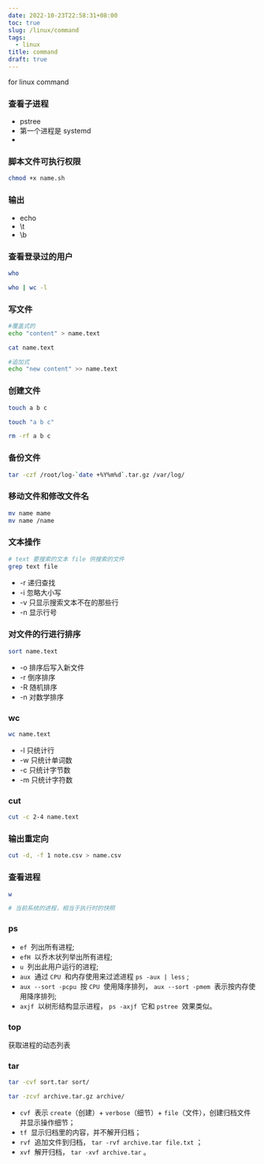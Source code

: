 ```yaml
---
date: 2022-10-23T22:58:31+08:00
toc: true
slug: /linux/command
tags:
  - linux
title: command
draft: true
---
```


<!--abstract-->

for linux command

<!--more-->

### 查看子进程

- pstree
- 第一个进程是 systemd
-

### 脚本文件可执行权限

```bash
chmod +x name.sh
```

### 输出

- echo
- \t
- \b

### 查看登录过的用户

```bash
who

who | wc -l

```

### 写文件

```bash
#覆盖式的
echo "content" > name.text

cat name.text

#追加式
echo "new content" >> name.text
```

### 创建文件

```bash
touch a b c

touch "a b c"

rm -rf a b c
```

### 备份文件

```bash
tar -czf /root/log-`date +%Y%m%d`.tar.gz /var/log/
```

### 移动文件和修改文件名

```bash
mv name mame
mv name /name
```

### 文本操作

```bash
# text 要搜索的文本 file 供搜索的文件
grep text file
```

- -r 递归查找
- -i 忽略大小写
- -v 只显示搜索文本不在的那些行
- -n 显示行号

### 对文件的行进行排序

```bash
sort name.text
```

- -o 排序后写入新文件
- -r 倒序排序
- -R 随机排序
- -n 对数学排序

### wc

```bash
wc name.text
```

- -l 只统计行
- -w 只统计单词数
- -c 只统计字节数
- -m 只统计字符数

### cut

```bash
cut -c 2-4 name.text
```

### 输出重定向

```bash
cut -d, -f 1 note.csv > name.csv
```

### 查看进程

```bash
w

# 当前系统的进程，相当于执行时的快照

```

### ps

- `ef`  列出所有进程;
- `efH`  以乔木状列举出所有进程;
- `u`  列出此用户运行的进程;
- `aux`  通过 `CPU`  和内存使用来过滤进程 `ps -aux | less` ;
- `aux --sort -pcpu`  按 `CPU`  使用降序排列， `aux --sort -pmem`  表示按内存使用降序排列;
- `axjf`  以树形结构显示进程， `ps -axjf`  它和 `pstree`  效果类似。

### top

获取进程的动态列表

### tar

```bash
tar -cvf sort.tar sort/

tar -zcvf archive.tar.gz archive/
```

- `cvf`  表示 `create`（创建）+ `verbose`（细节）+ `file`（文件），创建归档文件并显示操作细节；
- `tf`  显示归档里的内容，并不解开归档；
- `rvf`  追加文件到归档， `tar -rvf archive.tar file.txt` ；
- `xvf`  解开归档， `tar -xvf archive.tar` 。
